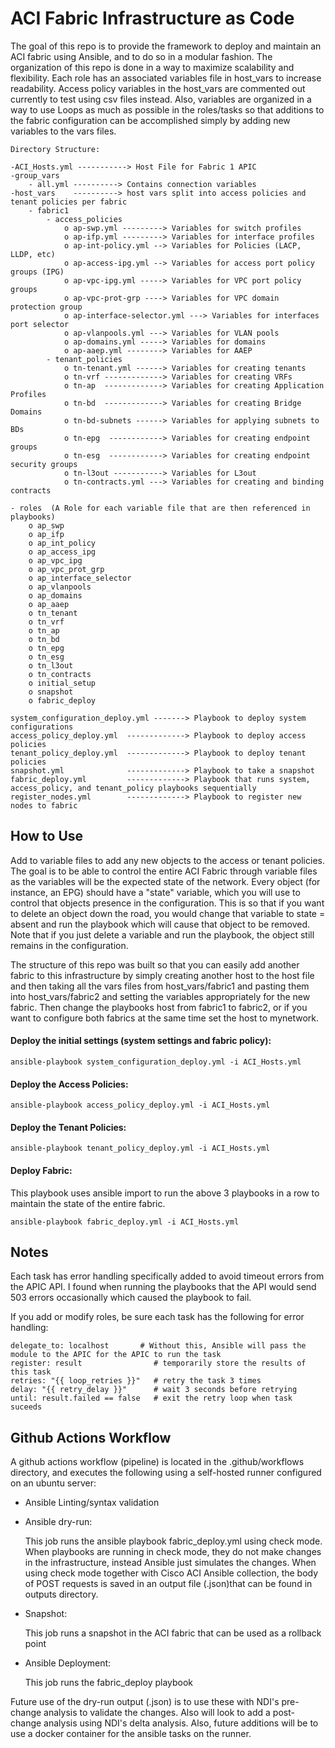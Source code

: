 # ACI Fabric Infrastructure as Code

The goal of this repo is to provide the framework to deploy and maintain an ACI fabric using Ansible, and to do so in a modular fashion. The organization of this repo is done in a way to maximize scalability and flexibility. Each role has an associated variables file in host_vars to increase readability. Access policy variables in the host_vars are commented out currently to test using csv files instead. Also, variables are organized in a way to use Loops as much as possible in the roles/tasks so that additions to the fabric configuration can be accomplished simply by adding new variables to the vars files.

```
Directory Structure:

-ACI_Hosts.yml -----------> Host File for Fabric 1 APIC 
-group_vars
    - all.yml ----------> Contains connection variables
-host_vars    ----------> host vars split into access policies and tenant policies per fabric
    - fabric1
        - access_policies
            o ap-swp.yml ---------> Variables for switch profiles
            o ap-ifp.yml ---------> Variables for interface profiles
            o ap-int-policy.yml --> Variables for Policies (LACP, LLDP, etc)
            o ap-access-ipg.yml --> Variables for access port policy groups (IPG)
            o ap-vpc-ipg.yml -----> Variables for VPC port policy groups
            o ap-vpc-prot-grp ----> Variables for VPC domain protection group
            o ap-interface-selector.yml ---> Variables for interfaces port selector
            o ap-vlanpools.yml ---> Variables for VLAN pools
            o ap-domains.yml -----> Variables for domains
            o ap-aaep.yml --------> Variables for AAEP
        - tenant_policies
            o tn-tenant.yml ------> Variables for creating tenants
            o tn-vrf -------------> Variables for creating VRFs
            o tn-ap  -------------> Variables for creating Application Profiles
            o tn-bd  -------------> Variables for creating Bridge Domains
            o tn-bd-subnets ------> Variables for applying subnets to BDs
            o tn-epg  ------------> Variables for creating endpoint groups
            o tn-esg  ------------> Variables for creating endpoint security groups
            o tn-l3out -----------> Variables for L3out 
            o tn-contracts.yml ---> Variables for creating and binding contracts

- roles  (A Role for each variable file that are then referenced in playbooks)
    o ap_swp
    o ap_ifp
    o ap_int_policy
    o ap_access_ipg
    o ap_vpc_ipg
    o ap_vpc_prot_grp
    o ap_interface_selector
    o ap_vlanpools
    o ap_domains
    o ap_aaep
    o tn_tenant
    o tn_vrf
    o tn_ap
    o tn_bd
    o tn_epg
    o tn_esg
    o tn_l3out
    o tn_contracts
    o initial_setup
    o snapshot
    o fabric_deploy

system_configuration_deploy.yml -------> Playbook to deploy system configurations 
access_policy_deploy.yml  -------------> Playbook to deploy access policies
tenant_policy_deploy.yml  -------------> Playbook to deploy tenant policies
snapshot.yml              -------------> Playbook to take a snapshot
fabric_deploy.yml         -------------> Playbook that runs system, access_policy, and tenant_policy playbooks sequentially
register_nodes.yml        -------------> Playbook to register new nodes to fabric

```

## How to Use
Add to variable files to add any new objects to the access or tenant policies. The goal is to be able to control the entire ACI Fabric through variable files as the variables will be the expected state of the network. Every object (for instance, an EPG) should have a "state" variable, which you will use to control that objects presence in the configuration. This is so that if you want to delete an object down the road, you would change that variable to state = absent and run the playbook which will cause that object to be removed. Note that if you just delete a variable and run the playbook, the object still remains in the configuration. 

The structure of this repo was built so that you can easily add another fabric to this infrastructure by simply creating another host to the host file and then taking all the vars files from host_vars/fabric1 and pasting them into host_vars/fabric2 and setting the variables appropriately for the new fabric. Then change the playbooks host from fabric1 to fabric2, or if you want to configure both fabrics at the same time set the host to mynetwork.

#### Deploy the initial settings (system settings and fabric policy):

`ansible-playbook system_configuration_deploy.yml -i ACI_Hosts.yml`

#### Deploy the Access Policies:
`ansible-playbook access_policy_deploy.yml -i ACI_Hosts.yml`

#### Deploy the Tenant Policies:
`ansible-playbook tenant_policy_deploy.yml -i ACI_Hosts.yml`

#### Deploy Fabric:
This playbook uses ansible import to run the above 3 playbooks in a row to maintain the state of the entire fabric. 

`ansible-playbook fabric_deploy.yml -i ACI_Hosts.yml`

## Notes
Each task has error handling specifically added to avoid timeout errors from the APIC API. I found when running the playbooks that the API would send 503 errors occasionally which caused the playbook to fail.

If you add or modify roles, be sure each task has the following for error handling:
```
delegate_to: localhost       # Without this, Ansible will pass the module to the APIC for the APIC to run the task
register: result                # temporarily store the results of this task
retries: "{{ loop_retries }}"   # retry the task 3 times
delay: "{{ retry_delay }}"      # wait 3 seconds before retrying
until: result.failed == false   # exit the retry loop when task suceeds
```

## Github Actions Workflow
A github actions workflow (pipeline) is located in the .github/workflows directory, and executes the following using a self-hosted runner configured on an ubuntu server:
- Ansible Linting/syntax validation
- Ansible dry-run:

     This job runs the ansible playbook fabric_deploy.yml using check mode. When playbooks are running in check mode, they do not make changes in the infrastructure, instead Ansible just simulates the changes. When using check mode together with Cisco ACI Ansible collection, the body of POST requests is saved in an output file (.json)that can be found in outputs directory. 

- Snapshot:

    This job runs a snapshot in the ACI fabric that can be used as a rollback point 

- Ansible Deployment:

    This job runs the fabric_deploy playbook


Future use of the dry-run output (.json) is to use these with NDI's pre-change analysis to validate the changes. Also will look to add a post-change analysis using NDI's delta analysis. Also, future additions will be to use a docker container for the ansible tasks on the runner. 
